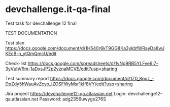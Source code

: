 # devchallenge.it-qa-final
Test task for devchallenge 12 final

TEST DOCUMENTATION

Test plan https://docs.google.com/document/d/1H540r6kT9GG8Ka3ykbfWRayDa8wJKEcB-n_ytQmQmcU/edit

Check-list https://docs.google.com/spreadsheets/d/1vNg9RB5YLFve9I7-3yVuhV9m-1aDxsJP2p2yznaMCVE/edit?usp=sharing

Test summary report https://docs.google.com/document/d/1Z0_8qoz_-DpZdy5hWauAvZcyo_lZOSFWyMsr1kIf8VY/edit?usp=sharing

Jira project https://devchallenge12-qa.atlassian.net
Login: devchallenge12-qa.atlassian.net
Password: adg2356uwyge276S
